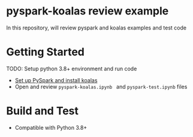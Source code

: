 # pyspark-koalas review example
In this repository, will review pyspark and koalas examples and test code

# Getting Started
TODO: Setup python 3.8+ environment and run code
- [Set up PySpark and install koalas](https://www.sqler.com/board_Azure/1102545)
- Open and review `pyspark-koalas.ipynb ` and `pyspark-test.ipynb` files

# Build and Test
- Compatible with Python 3.8+